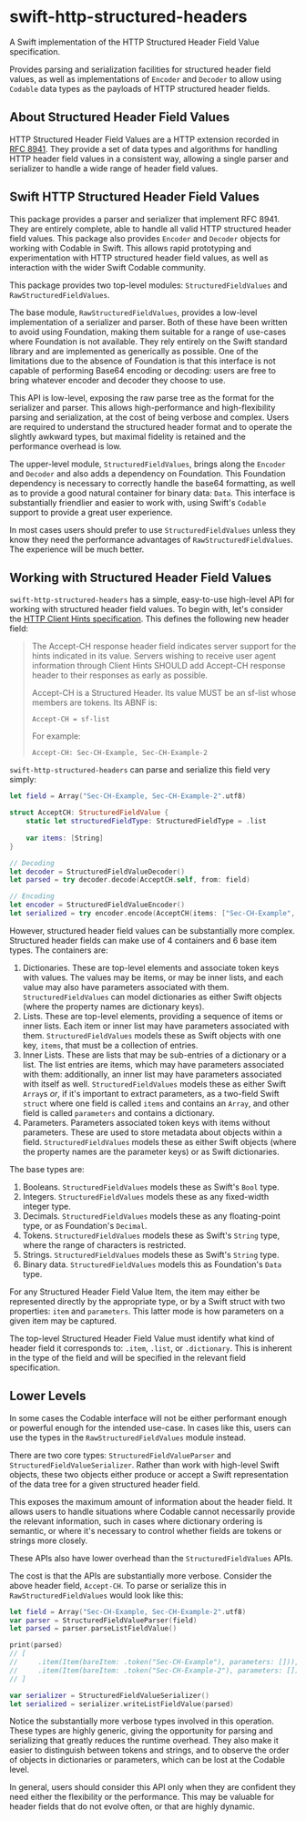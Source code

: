 # swift-http-structured-headers

A Swift implementation of the HTTP Structured Header Field Value specification.

Provides parsing and serialization facilities for structured header field values, as well as implementations of `Encoder` and `Decoder` to allow using `Codable` data types as the payloads of HTTP structured header fields.

## About Structured Header Field Values

HTTP Structured Header Field Values are a HTTP extension recorded in [RFC 8941](https://www.rfc-editor.org/rfc/rfc8941.html). They provide a set of data types and algorithms for handling HTTP header field values in a consistent way, allowing a single parser and serializer to handle a wide range of header field values.

## Swift HTTP Structured Header Field Values

This package provides a parser and serializer that implement RFC 8941. They are entirely complete, able to handle all valid HTTP structured header field values. This package also provides `Encoder` and `Decoder` objects for working with Codable in Swift. This allows rapid prototyping and experimentation with HTTP structured header field values, as well as interaction with the wider Swift Codable community.

This package provides two top-level modules: `StructuredFieldValues` and `RawStructuredFieldValues`.

The base module, `RawStructuredFieldValues`, provides a low-level implementation of a serializer and parser. Both of these have been written to avoid using Foundation, making them suitable for a range of use-cases where Foundation is not available. They rely entirely on the Swift standard library and are implemented as generically as possible. One of the limitations due to the absence of Foundation is that this interface is not capable of performing Base64 encoding or decoding: users are free to bring whatever encoder and decoder they choose to use.

This API is low-level, exposing the raw parse tree as the format for the serializer and parser. This allows high-performance and high-flexibility parsing and serialization, at the cost of being verbose and complex. Users are required to understand the structured header format and to operate the slightly awkward types, but maximal fidelity is retained and the performance overhead is low.

The upper-level module, `StructuredFieldValues`, brings along the `Encoder` and `Decoder` and also adds a dependency on Foundation. This Foundation dependency is necessary to correctly handle the base64 formatting, as well as to provide a good natural container for binary data: `Data`. This interface is substantially friendlier and easier to work with, using Swift's `Codable` support to provide a great user experience.

In most cases users should prefer to use `StructuredFieldValues` unless they know they need the performance advantages of `RawStructuredFieldValues`. The experience will be much better.

## Working with Structured Header Field Values

`swift-http-structured-headers` has a simple, easy-to-use high-level API for working with structured header field values. To begin with, let's consider the [HTTP Client Hints specification](https://www.rfc-editor.org/rfc/rfc8942.html). This defines the following new header field:

>    The Accept-CH response header field indicates server support for the hints indicated in its value.  Servers wishing to receive user agent information through Client Hints SHOULD add Accept-CH response header to their responses as early as possible.
>
> Accept-CH is a Structured Header. Its value MUST be an sf-list whose members are tokens. Its ABNF is:
>
>     Accept-CH = sf-list
>
> For example:
>
>     Accept-CH: Sec-CH-Example, Sec-CH-Example-2

`swift-http-structured-headers` can parse and serialize this field very simply:

```swift
let field = Array("Sec-CH-Example, Sec-CH-Example-2".utf8)

struct AcceptCH: StructuredFieldValue {
    static let structuredFieldType: StructuredFieldType = .list
    
    var items: [String]
}

// Decoding
let decoder = StructuredFieldValueDecoder()
let parsed = try decoder.decode(AcceptCH.self, from: field)

// Encoding
let encoder = StructuredFieldValueEncoder()
let serialized = try encoder.encode(AcceptCH(items: ["Sec-CH-Example", "Sec-CH-Example-2"]))
```

However, structured header field values can be substantially more complex. Structured header fields can make use of 4 containers and 6 base item types. The containers are:

1. Dictionaries. These are top-level elements and associate token keys with values. The values may be items, or may be inner lists, and each value may also have parameters associated with them. `StructuredFieldValues` can model dictionaries as either Swift objects (where the property names are dictionary keys).
2. Lists. These are top-level elements, providing a sequence of items or inner lists. Each item or inner list may have parameters associated with them. `StructuredFieldValues` models these as Swift objects with one key, `items`, that must be a collection of entries.
3. Inner Lists. These are lists that may be sub-entries of a dictionary or a list. The list entries are items, which may have parameters associated with them: additionally, an inner list may have parameters associated with itself as well. `StructuredFieldValues` models these as either Swift `Array`s _or_, if it's important to extract parameters, as a two-field Swift `struct` where one field is called `items` and contains an `Array`, and other field is called `parameters` and contains a dictionary.
4. Parameters. Parameters associated token keys with items without parameters. These are used to store metadata about objects within a field. `StructuredFieldValues` models these as either Swift objects (where the property names are the parameter keys) or as Swift dictionaries.

The base types are:

1. Booleans. `StructuredFieldValues` models these as Swift's `Bool` type.
2. Integers. `StructuredFieldValues` models these as any fixed-width integer type.
3. Decimals. `StructuredFieldValues` models these as any floating-point type, or as Foundation's `Decimal`.
4. Tokens. `StructuredFieldValues` models these as Swift's `String` type, where the range of characters is restricted.
5. Strings. `StructuredFieldValues` models these as Swift's `String` type.
6. Binary data. `StructuredFieldValues` models this as Foundation's `Data` type.

For any Structured Header Field Value Item, the item may either be represented directly by the appropriate type, or by a Swift struct with two properties: `item` and `parameters`. This latter mode is how parameters on a given item may be captured.

The top-level Structured Header Field Value must identify what kind of header field it corresponds to: `.item`, `.list`, or `.dictionary`. This is inherent in the type of the field and will be specified in the relevant field specification.

## Lower Levels

In some cases the Codable interface will not be either performant enough or powerful enough for the intended use-case. In cases like this, users can use the types in the `RawStructuredFieldValues` module instead.

There are two core types: `StructuredFieldValueParser` and `StructuredFieldValueSerializer`. Rather than work with high-level Swift objects, these two objects either produce or accept a Swift representation of the data tree for a given structured header field.

This exposes the maximum amount of information about the header field. It allows users to handle situations where Codable cannot necessarily provide the relevant information, such in cases where dictionary ordering is semantic, or where it's necessary to control whether fields are tokens or strings more closely.

These APIs also have lower overhead than the `StructuredFieldValues` APIs.

The cost is that the APIs are substantially more verbose. Consider the above header field, `Accept-CH`. To parse or serialize this in `RawStructuredFieldValues` would look like this:

```swift
let field = Array("Sec-CH-Example, Sec-CH-Example-2".utf8)
var parser = StructuredFieldValueParser(field)
let parsed = parser.parseListFieldValue()

print(parsed)
// [
//     .item(Item(bareItem: .token("Sec-CH-Example"), parameters: [])),
//     .item(Item(bareItem: .token("Sec-CH-Example-2"), parameters: [])),
// ]

var serializer = StructuredFieldValueSerializer()
let serialized = serializer.writeListFieldValue(parsed)
```

Notice the substantially more verbose types involved in this operation. These types are highly generic, giving the opportunity for parsing and serializing that greatly reduces the runtime overhead. They also make it easier to distinguish between tokens and strings, and to observe the order of objects in dictionaries or parameters, which can be lost at the Codable level.

In general, users should consider this API only when they are confident they need either the flexibility or the performance. This may be valuable for header fields that do not evolve often, or that are highly dynamic.
